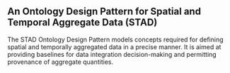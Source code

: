 ## An Ontology Design Pattern for Spatial and Temporal Aggregate Data (STAD)

The STAD Ontology Design Pattern models concepts required for defining spatial and temporally aggregated data in a precise manner. It is aimed at providing baselines for data integration decision-making and permitting provenance of aggregate quantities. 


